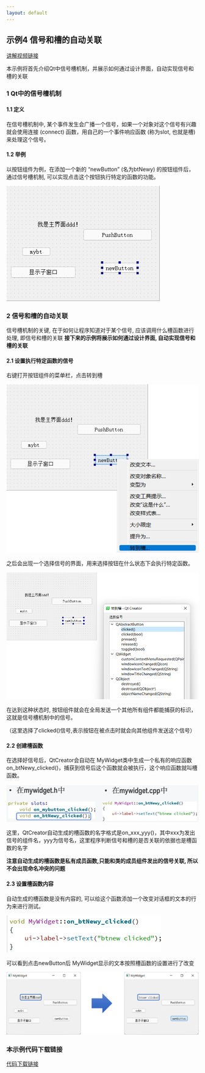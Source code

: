 ```yaml
---
layout: default
---
```



## 示例4 信号和槽的自动关联

[讲解视频链接](http://39.96.165.147/Projects/QT-video/sample_4.mp4)

本示例将首先介绍Qt中信号槽机制，并展示如何通过设计界面，自动实现信号和槽的关联

### 1 Qt中的信号槽机制

#### 1.1 定义

在信号槽机制中, 某个事件发生会广播一个信号，如果一个对象对这个信号有兴趣就会使用连接 (connect) 函数，用自己的一个事件响应函数 (称为slot, 也就是槽) 来处理这个信号。

#### 1.2 举例

以按钮组件为例，在添加一个新的	“newButton” (名为btNewy) 的按钮组件后，通过信号槽机制, 可以实现点击这个按钮执行特定的函数的功能。

![信号槽举例](image/4-1.png)

### 2 信号和槽的自动关联

信号槽机制的关键,	在于如何让程序知道对于某个信号, 应该调用什么槽函数进行处理, 即信号和槽的关联
**接下来的示例将展示如何通过设计界面,	自动实现信号和槽的关联**

#### 2.1 设置执行特定函数的信号

右键打开按钮组件的菜单栏，点击转到槽

![转到槽](image/4-2.png)

之后会出现一个选择信号的界面，用来选择按钮在什么状态下会执行特定函数。

![选择信号界面](image/4-3.png)

在达到这种状态时, 按钮组件就会在全局发送一个其他所有组件都能捕获的标识，这就是信号槽机制中的信号。

（这里选择了clicked()信号,表示按钮在被点击时就会向其他组件发送这个信号）

#### 2.2 创建槽函数

在选择好信号后，QtCreator会自动在 MyWidget类中生成一个私有的响应函数on_btNewy_clicked()，捕获到信号后这个函数就会被执行，这个响应函数就叫槽函数。

![槽函数](image/4-4.png)

这里，QtCreator自动生成的槽函数的名字格式是on_xxx_yyy()，其中xxx为发出信号的组件名，yyy为信号名，这里程序判断信号和槽的是否关联的依据也是槽函数的名字

**注意自动生成的槽函数是私有成员函数,只能和类的成员组件发出的信号关联, 所以不会出现命名冲突的问题**

#### 2.3 设置槽函数内容

自动生成的槽函数是没有内容的, 可以给这个函数添加一个改变对话框的文本的行为来进行测试。

![槽函数内容](image/4-5.png)

可以看到点击newButton后 MyWidget显示的文本按照槽函数的设置进行了改变

![槽函数运行结果](image/4-6.png)

### 本示例代码下载链接

[代码下载链接](https://github.com/PKUpop/QT-page/raw/main/code/4.zip)